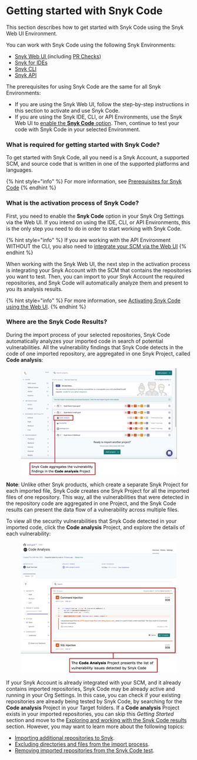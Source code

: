 # Getting started with Snyk Code

This section describes how to get started with Snyk Code using the Snyk Web UI Environment.

You can work with Snyk Code using the following Snyk Environments:

* [Snyk Web UI ](../../../snyk-web-ui/)(including [PR Checks](../../introduction-to-pr-checks/pr-checks-for-snyk-code/))
* [Snyk for IDEs](../../../ide-tools/)
* [Snyk CLI](../../../snyk-cli/)
* [Snyk API](../../../snyk-api-info/)

The prerequisites for using Snyk Code are the same for all Snyk Environments:

* If you are using the Snyk Web UI, follow the step-by-step instructions in this section to activate and use Snyk Code.
* If you are using the Snyk IDE, CLI, or API Environments, use the Snyk Web UI to [enable the **Snyk Code** option](activating-snyk-code-using-the-web-ui/step-1-enabling-the-snyk-code-option.md). Then, continue to test your code with Snyk Code in your selected Environment.

### **What is required for getting started with Snyk Code?**

To get started with Snyk Code, all you need is a Snyk Account, a supported SCM, and source code that is written in one of the supported platforms and languages.

{% hint style="info" %}
For more information, see [Prerequisites for Snyk Code](prerequisites-for-snyk-code.md)
{% endhint %}

### **What is the activation process of Snyk Code?**

First, you need to enable the **Snyk Code** option in your Snyk Org Settings via the Web UI. If you intend on using the IDE, CLI, or API Environments, this is the only step you need to do in order to start working with Snyk Code.

{% hint style="info" %}
If you are working with the API Environment WITHOUT the CLI, you also need to [integrate your SCM via the Web UI](activating-snyk-code-using-the-web-ui/step-2-integrating-your-source-control-system-with-snyk-code.md)
{% endhint %}

When working with the Snyk Web UI, the next step in the activation process is integrating your Snyk Account with the SCM that contains the repositories you want to test. Then, you can import to your Snyk Account the required repositories, and Snyk Code will automatically analyze them and present to you its analysis results.

{% hint style="info" %}
For more information, see [Activating Snyk Code using the Web UI](activating-snyk-code-using-the-web-ui/).
{% endhint %}

### **Where are the Snyk Code Results?**

During the import process of your selected repositories, Snyk Code automatically analyzes your imported code in search of potential vulnerabilities. All the vulnerability findings that Snyk Code detects in the code of one imported repository, are aggregated in one Snyk Project, called **Code analysis**:

<figure><img src="../../../.gitbook/assets/SnykCode1.png" alt=""><figcaption></figcaption></figure>

**Note**: Unlike other Snyk products, which create a separate Snyk Project for each imported file, Snyk Code creates one Snyk Project for all the imported files of one repository. This way, all the vulnerabilities that were detected in the repository code are aggregated in one Project, and the Snyk Code results can present the data flow of a vulnerability across multiple files.

To view all the security vulnerabilities that Snyk Code detected in your imported code, click the **Code analysis** Project, and explore the details of each vulnerability:

<figure><img src="../../../.gitbook/assets/SnykCode2.png" alt=""><figcaption></figcaption></figure>

If your Snyk Account is already integrated with your SCM, and it already contains imported repositories, Snyk Code may be already active and running in your Org Settings. In this case, you can check if your existing repositories are already being tested by Snyk Code, by searching for the **Code analysis** Project in your Target folders. If a **Code analysis** Project exists in your imported repositories, you can skip this _Getting Started_ section and move to the [Exploring and working with the Snyk Code results](../exploring-and-working-with-the-snyk-code-results/) section. However, you may want to learn more about the following topics:

* [Importing additional repositories to Snyk](activating-snyk-code-using-the-web-ui/step-3-importing-repositories-to-snyk-for-the-snyk-code-testing/importing-additional-repositories-to-snyk.md).
* [Excluding directories and files from the import process](activating-snyk-code-using-the-web-ui/step-3-importing-repositories-to-snyk-for-the-snyk-code-testing/excluding-directories-and-files-from-the-import-process.md).
* [Removing imported repositories from the Snyk Code test](activating-snyk-code-using-the-web-ui/step-3-importing-repositories-to-snyk-for-the-snyk-code-testing/removing-imported-repositories-from-the-snyk-code-test.md).

##
